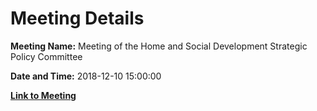 # Meeting Details

**Meeting Name:** Meeting of the Home and Social Development Strategic Policy Committee

**Date and Time:** 2018-12-10 15:00:00

**[Link to Meeting](https://www.limerick.ie/council/whats-on/meeting-home-and-social-development-strategic-policy-committee-0)**
